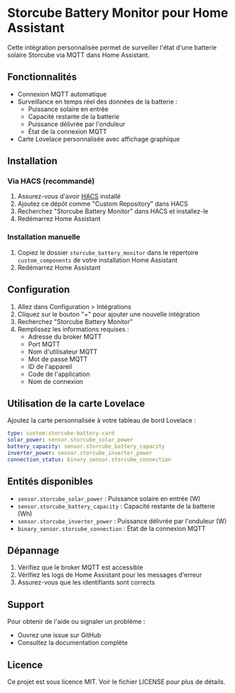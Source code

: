 # Storcube Battery Monitor pour Home Assistant

Cette intégration personnalisée permet de surveiller l'état d'une batterie solaire Storcube via MQTT dans Home Assistant.

## Fonctionnalités

- Connexion MQTT automatique
- Surveillance en temps réel des données de la batterie :
  - Puissance solaire en entrée
  - Capacité restante de la batterie
  - Puissance délivrée par l'onduleur
  - État de la connexion MQTT
- Carte Lovelace personnalisée avec affichage graphique

## Installation

### Via HACS (recommandé)

1. Assurez-vous d'avoir [HACS](https://hacs.xyz/) installé
2. Ajoutez ce dépôt comme "Custom Repository" dans HACS
3. Recherchez "Storcube Battery Monitor" dans HACS et installez-le
4. Redémarrez Home Assistant

### Installation manuelle

1. Copiez le dossier `storcube_battery_monitor` dans le répertoire `custom_components` de votre installation Home Assistant
2. Redémarrez Home Assistant

## Configuration

1. Allez dans Configuration > Intégrations
2. Cliquez sur le bouton "+" pour ajouter une nouvelle intégration
3. Recherchez "Storcube Battery Monitor"
4. Remplissez les informations requises :
   - Adresse du broker MQTT
   - Port MQTT
   - Nom d'utilisateur MQTT
   - Mot de passe MQTT
   - ID de l'appareil
   - Code de l'application
   - Nom de connexion

## Utilisation de la carte Lovelace

Ajoutez la carte personnalisée à votre tableau de bord Lovelace :

```yaml
type: custom:storcube-battery-card
solar_power: sensor.storcube_solar_power
battery_capacity: sensor.storcube_battery_capacity
inverter_power: sensor.storcube_inverter_power
connection_status: binary_sensor.storcube_connection
```

## Entités disponibles

- `sensor.storcube_solar_power` : Puissance solaire en entrée (W)
- `sensor.storcube_battery_capacity` : Capacité restante de la batterie (Wh)
- `sensor.storcube_inverter_power` : Puissance délivrée par l'onduleur (W)
- `binary_sensor.storcube_connection` : État de la connexion MQTT

## Dépannage

1. Vérifiez que le broker MQTT est accessible
2. Vérifiez les logs de Home Assistant pour les messages d'erreur
3. Assurez-vous que les identifiants sont corrects

## Support

Pour obtenir de l'aide ou signaler un problème :
- Ouvrez une issue sur GitHub
- Consultez la documentation complète

## Licence

Ce projet est sous licence MIT. Voir le fichier LICENSE pour plus de détails. 